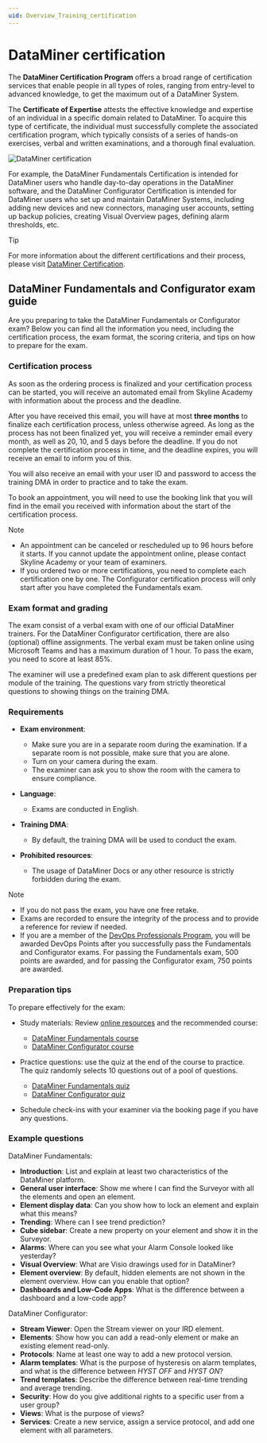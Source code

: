 ```yaml
---
uid: Overview_Training_certification
---
```


# DataMiner certification

The **DataMiner Certification Program** offers a broad range of certification services that enable people in all types of roles, ranging from entry-level to advanced knowledge, to get the maximum out of a DataMiner System.

The **Certificate of Expertise** attests the effective knowledge and expertise of an individual in a specific domain related to DataMiner. To acquire this type of certificate, the individual must successfully complete the associated certification program, which typically consists of a series of hands-on exercises, verbal and written examinations, and a thorough final evaluation.

![DataMiner certification](~/dataminer-overview/images/DataMiner_Certification.png)

For example, the DataMiner Fundamentals Certification is intended for DataMiner users who handle day-to-day operations in the DataMiner software, and the DataMiner Configurator Certification is intended for DataMiner users who set up and maintain DataMiner Systems, including adding new devices and new connectors, managing user accounts, setting up backup policies, creating Visual Overview pages, defining alarm thresholds, etc.

> [!TIP]
> For more information about the different certifications and their process, please visit [DataMiner Certification](https://community.dataminer.services/learning/certification/).

## DataMiner Fundamentals and Configurator exam guide

Are you preparing to take the DataMiner Fundamentals or Configurator exam? Below you can find all the information you need, including the certification process, the exam format, the scoring criteria, and tips on how to prepare for the exam.

### Certification process

As soon as the ordering process is finalized and your certification process can be started, you will receive an automated email from Skyline Academy with information about the process and the deadline.

After you have received this email, you will have at most **three months** to finalize each certification process, unless otherwise agreed. As long as the process has not been finalized yet, you will receive a reminder email every month, as well as 20, 10, and 5 days before the deadline. If you do not complete the certification process in time, and the deadline expires, you will receive an email to inform you of this.

You will also receive an email with your user ID and password to access the training DMA in order to practice and to take the exam.

To book an appointment, you will need to use the booking link that you will find in the email you received with information about the start of the certification process.

> [!NOTE]
>
> - An appointment can be canceled or rescheduled up to 96 hours before it starts. If you cannot update the appointment online, please contact Skyline Academy or your team of examiners.
> - If you ordered two or more certifications, you need to complete each certification one by one. The Configurator certification process will only start after you have completed the Fundamentals exam.

### Exam format and grading

The exam consist of a verbal exam with one of our official DataMiner trainers. For the DataMiner Configurator certification, there are also (optional) offline assignments. The verbal exam must be taken online using Microsoft Teams and has a maximum duration of 1 hour. To pass the exam, you need to score at least 85%.

The examiner will use a predefined exam plan to ask different questions per module of the training. The questions vary from strictly theoretical questions to showing things on the training DMA.

### Requirements

- **Exam environment**:

  - Make sure you are in a separate room during the examination. If a separate room is not possible, make sure that you are alone.
  - Turn on your camera during the exam.
  - The examiner can ask you to show the room with the camera to ensure compliance.

- **Language**:

  - Exams are conducted in English.

- **Training DMA**:

  - By default, the training DMA will be used to conduct the exam.

- **Prohibited resources**:

  - The usage of DataMiner Docs or any other resource is strictly forbidden during the exam.

> [!NOTE]
>
> - If you do not pass the exam, you have one free retake.
> - Exams are recorded to ensure the integrity of the process and to provide a reference for review if needed.
> - If you are a member of the [DevOps Professionals Program](xref:DataMiner_Devops_Professionals), you will be awarded DevOps Points after you successfully pass the Fundamentals and Configurator exams. For passing the Fundamentals exam, 500 points are awarded, and for passing the Configurator exam, 750 points are awarded.

### Preparation tips

To prepare effectively for the exam:

- Study materials: Review [online resources](https://docs.dataminer.services/) and the recommended course:

  - [DataMiner Fundamentals course](https://community.dataminer.services/courses/dataminer-operator/)
  - [DataMiner Configurator course](https://community.dataminer.services/courses/dataminer-administrator/)

- Practice questions: use the quiz at the end of the course to practice. The quiz randomly selects 10 questions out of a pool of questions.

  - [DataMiner Fundamentals quiz](https://community.dataminer.services/courses/dataminer-operator/quizzes/dataminer-operator-quiz/)
  - [DataMiner Configurator quiz](https://community.dataminer.services/courses/dataminer-administrator/quizzes/dataminer-administrator/)

- Schedule check-ins with your examiner via the booking page if you have any questions.

### Example questions

DataMiner Fundamentals:

- **Introduction**: List and explain at least two characteristics of the DataMiner platform.
- **General user interface**: Show me where I can find the Surveyor with all the elements and open an element.
- **Element display data**: Can you show how to lock an element and explain what this means?
- **Trending**: Where can I see trend prediction?
- **Cube sidebar**: Create a new property on your element and show it in the Surveyor.
- **Alarms**: Where can you see what your Alarm Console looked like yesterday?
- **Visual Overview**: What are Visio drawings used for in DataMiner?
- **Element overview**: By default, hidden elements are not shown in the element overview. How can you enable that option?
- **Dashboards and Low-Code Apps**: What is the difference between a dashboard and a low-code app?

DataMiner Configurator:

- **Stream Viewer**: Open the Stream viewer on your IRD element.
- **Elements**: Show how you can add a read-only element or make an existing element read-only.
- **Protocols**: Name at least one way to add a new protocol version.
- **Alarm templates**: What is the purpose of hysteresis on alarm templates, and what is the difference between *HYST OFF* and *HYST ON*?
- **Trend templates**: Describe the difference between real-time trending and average trending.
- **Security**: How do you give additional rights to a specific user from a user group?
- **Views**: What is the purpose of views?
- **Services**: Create a new service, assign a service protocol, and add one element with all parameters.
